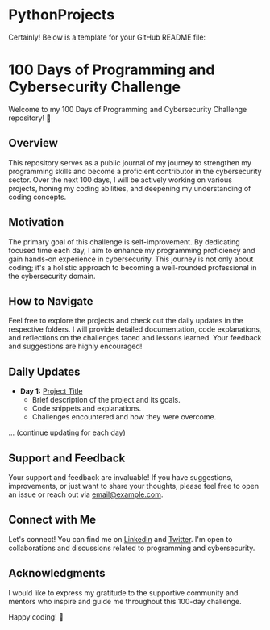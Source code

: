 # PythonProjects

Certainly! Below is a template for your GitHub README file:

# 100 Days of Programming and Cybersecurity Challenge

Welcome to my 100 Days of Programming and Cybersecurity Challenge repository! 🚀

## Overview

This repository serves as a public journal of my journey to strengthen my programming skills and become a proficient contributor in the cybersecurity sector. Over the next 100 days, I will be actively working on various projects, honing my coding abilities, and deepening my understanding of coding concepts.

## Motivation

The primary goal of this challenge is self-improvement. By dedicating focused time each day, I aim to enhance my programming proficiency and gain hands-on experience in cybersecurity. This journey is not only about coding; it's a holistic approach to becoming a well-rounded professional in the cybersecurity domain.

## How to Navigate

Feel free to explore the projects and check out the daily updates in the respective folders. I will provide detailed documentation, code explanations, and reflections on the challenges faced and lessons learned. Your feedback and suggestions are highly encouraged!

## Daily Updates

- **Day 1:** [Project Title](/day-01)
  - Brief description of the project and its goals.
  - Code snippets and explanations.
  - Challenges encountered and how they were overcome.

... (continue updating for each day)

## Support and Feedback

Your support and feedback are invaluable! If you have suggestions, improvements, or just want to share your thoughts, please feel free to open an issue or reach out via [email@example.com](mailto:email@example.com).

## Connect with Me

Let's connect! You can find me on [LinkedIn](https://www.linkedin.com/in/yourusername) and [Twitter](https://twitter.com/yourusername). I'm open to collaborations and discussions related to programming and cybersecurity.

## Acknowledgments

I would like to express my gratitude to the supportive community and mentors who inspire and guide me throughout this 100-day challenge.

Happy coding! 🚀
